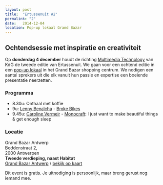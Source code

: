 ```yaml
---
layout: post
title:  "Ertussenuit #2"
permalink: "2"
date:   2014-12-04
location: Pop-up lokaal Grand Bazar
---
```


## Ochtendsessie met inspiratie en creativiteit

Op **donderdag 4 december** houdt de richting [Multimedia Technology](http://multimediatechnology.be) van KdG de tweede editie van Ertussenuit.
We gaan voor een ochtend editie in een [pop-up lokaal](http://atv.be/nieuws/2014-11-10/studeren-in-grand-bazar-shoppingcenter) in het Grand Bazar shopping centrum.
We nodigen een aantal sprekers uit die elk vanuit hun passie en expertise een boeiende presentatie neerzetten.

### Programma
- 8.30u: Onthaal met koffie
- 9u: [Lenny Benaïcha](http://scarlenn.be) - [Broke Bikes](https://brokebik.es/)
- 9.45u: [Caroline Vermeir](http://studiocaro.be/) - [Monocraft](http://monocraft.be): I just want to make beautiful things & get enough sleep



### Locatie
Grand Bazar Antwerp<br>
Beddenstraat 2,<br>
2000 Antwerpen<br>
<strong>Tweede verdieping, naast Habitat</strong><br>
<a href="http://www.grandbazarantwerp.be/">Grand Bazar Antwerp</a> / <a href="https://www.google.be/maps/place/Grand+Bazar/@51.218839,4.402883,15z/data=!4m2!3m1!1s0x0:0xe6366d70066e42f0?sa=X&ei=7GNwVJWJF5HqaPGGgOAD&ved=0CIcBEPwSMBA">bekijk op kaart</a>

Dit event is gratis. Je uitnodiging is persoonlijk, maar breng gerust nog iemand mee.
